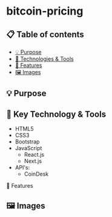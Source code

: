 # bitcoin-pricing

## :clipboard: Table of contents

- [ &#128161; Purpose](#-purpose)
- [&#x1f527; Technologies & Tools](#-technology--tools)
- [&#x1f4f2; Features](#-features) 
- [:framed_picture: Images](#framed_picture-images)

## &#128161; Purpose


## &#x1f527; Key Technology & Tools

- HTML5
- CSS3
- Bootstrap
- JavaScript
  - React.js
  - Next.js
- API's:
  - CoinDesk
  
 &#x1f4f2; Features



## :framed_picture: Images
